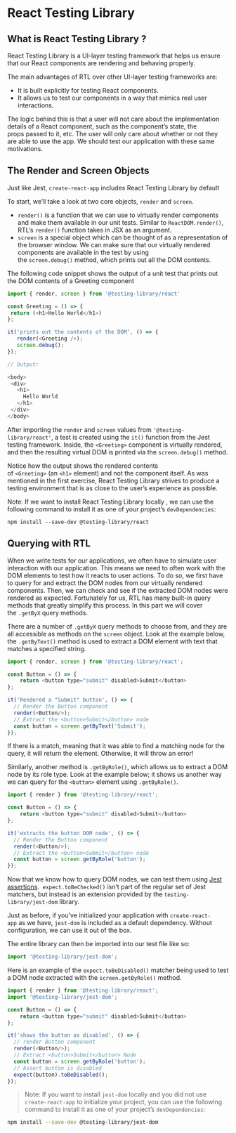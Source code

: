 # React Testing Library

## What is React Testing Library ?

React Testing Library is a UI-layer testing framework that helps us ensure that our React components are rendering and behaving properly.

The main advantages of RTL over other UI-layer testing frameworks are:

- It is built explicitly for testing React components.
- It allows us to test our components in a way that mimics real user interactions.

The logic behind this is that a user will not care about the implementation details of a React component, such as the component’s state, the props passed to it, etc. The user will only care about whether or not they are able to use the app. We should test our application with these same motivations.

## The Render and Screen Objects

Just like Jest, `create-react-app` includes React Testing Library by default

To start, we’ll take a look at two core objects, `render` and `screen`.

- `render()` is a function that we can use to virtually render components and make them available in our unit tests. Similar to `ReactDOM.render()`, RTL’s `render()` function takes in JSX as an argument.
- `screen` is a special object which can be thought of as a representation of the browser window. We can make sure that our virtually rendered components are available in the test by using the `screen.debug()` method, which prints out all the DOM contents.

The following code snippet shows the output of a unit test that prints out the DOM contents of a Greeting component 

```js
import { render, screen } from '@testing-library/react'

const Greeting = () => {
 return (<h1>Hello World</h1>)
};

it('prints out the contents of the DOM', () => {
   render(<Greeting />);
   screen.debug();
});

// Output:

<body>
 <div>
   <h1>
     Hello World
   </h1>
 </div>
</body>
```

After importing the `render` and `screen` values from `'@testing-library/react'`, a test is created using the `it()` function from the Jest testing framework. Inside, the `<Greeting>` component is virtually rendered, and then the resulting virtual DOM is printed via the `screen.debug()` method.

Notice how the output shows the rendered contents of `<Greeting>` (an `<h1>` element) and not the component itself. As was mentioned in the first exercise, React Testing Library strives to produce a testing environment that is as close to the user’s experience as possible.

Note: If we want to install React Testing Library locally , we can use the following command to install it as one of your project’s `devDependencies`:

`npm install --save-dev @testing-library/react`

## Querying with RTL

When we write tests for our applications, we often have to simulate user interaction with our application. This means we need to often work with the DOM elements to test how it reacts to user actions. To do so, we first have to query for and extract the DOM nodes from our virtually rendered components. Then, we can check and see if the extracted DOM nodes were rendered as expected. Fortunately for us, RTL has many built-in query methods that greatly simplify this process. In this part we will cover the `.getByX` query methods.

There are a number of `.getByX` query methods to choose from, and they are all accessible as methods on the `screen` object. Look at the example below, the `.getByText()` method is used to extract a DOM element with text that matches a specified string.

```js
import { render, screen } from '@testing-library/react';

const Button = () => {
    return <button type="submit" disabled>Submit</button>
};

it('Rendered a "Submit" button', () => {
  // Render the Button component
  render(<Button/>);
  // Extract the <button>Submit</button> node
  const button = screen.getByText('Submit'); 
});

```

If there is a match, meaning that it was able to find a matching node for the query, it will return the element. Otherwise, it will throw an error!

Similarly, another method is `.getByRole()`, which allows us to extract a DOM node by its role type. Look at the example below; it shows us another way we can query for the `<button>` element using `.getByRole()`.

```js
import { render } from '@testing-library/react';

const Button = () => {
    return <button type="submit" disabled>Submit</button>
};

it('extracts the button DOM node', () => {
  // Render the Button component
  render(<Button/>);
  // Extract the <button>Submit</button> node
  const button = screen.getByRole('button'); 
});

```

Now that we know how to query DOM nodes, we can test them using [Jest assertions](https://jestjs.io/docs/expect).  `expect.toBeChecked()` isn’t part of the regular set of Jest matchers, but instead is an extension provided by the `testing-library/jest-dom` library.

Just as before, if you’ve initialized your application with `create-react-app` as we have, `jest-dom` is included as a default dependency. Without configuration, we can use it out of the box.

The entire library can then be imported into our test file like so:

```js
import '@testing-library/jest-dom';
```

Here is an example of the `expect.toBeDisabled()` matcher being used to test a DOM node extracted with the `screen.getByRole()` method.

```js
import { render } from '@testing-library/react';
import '@testing-library/jest-dom';

const Button = () => {
    return <button type="submit" disabled>Submit</button>
};

it('shows the button as disabled', () => {
  // render Button component
  render(<Button/>);
  // Extract <button>Submit</button> Node
  const button = screen.getByRole('button');
  // Assert button is disabled
  expect(button).toBeDisabled();
});

```

> Note: If you want to install `jest-dom` locally and you did not use `create-react-app` to initialize your project, you can use the following command to install it as one of your project’s `devDependencies`:

```bash
npm install --save-dev @testing-library/jest-dom
```
